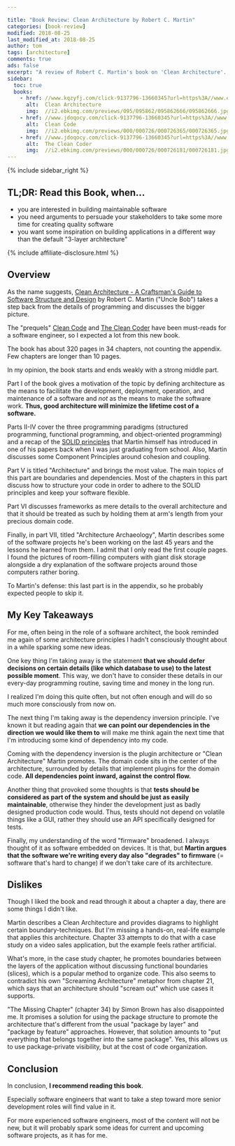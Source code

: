 ```yaml
---

title: "Book Review: Clean Architecture by Robert C. Martin"
categories: [book-review]
modified: 2018-08-25
last_modified_at: 2018-08-25
author: tom
tags: [architecture]
comments: true
ads: false
excerpt: "A review of Robert C. Martin's book on 'Clean Architecture'. "
sidebar:
  toc: true
  books:
    - href: //www.kqzyfj.com/click-9137796-13660345?url=https%3A//www.ebooks.com/cj.asp%3FIID%3D95862666%26fc%3DUS&cjsku=95862666
      alt:  Clean Architecture
      img:  //i2.ebkimg.com/previews/095/095862/095862666/095862666.jpg
    - href: //www.jdoqocy.com/click-9137796-13660345?url=https%3A//www.ebooks.com/cj.asp%3FIID%3D726365%26fc%3DUS&cjsku=726365
      alt:  Clean Code
      img:  //i2.ebkimg.com/previews/000/000726/000726365/000726365.jpg
    - href: //www.jdoqocy.com/click-9137796-13660345?url=https%3A//www.ebooks.com/cj.asp%3FIID%3D726181%26fc%3DUS&cjsku=726181
      alt:  The Clean Coder
      img:  //i2.ebkimg.com/previews/000/000726/000726181/000726181.jpg
---
```


{% include sidebar_right %}

## TL;DR: Read this Book, when...

* you are interested in building maintainable software
* you need arguments to persuade your stakeholders to take some more time 
  for creating quality software 
* you want some inspiration on building applications in a different way than the
  default "3-layer architecture"

{% include affiliate-disclosure.html %}

## Overview

As the name suggests, <a href="//www.kqzyfj.com/click-9137796-13660345?url=https%3A//www.ebooks.com/cj.asp%3FIID%3D95862666%26fc%3DUS&cjsku=95862666" rel="nofollow">Clean Architecture - A Craftsman's Guide to Software Structure and Design</a> 
by Robert C. Martin ("Uncle Bob") takes a step back from the details of programming and discusses the bigger picture.

The "prequels" <a href="//www.jdoqocy.com/click-9137796-13660345?url=https%3A//www.ebooks.com/cj.asp%3FIID%3D726365%26fc%3DUS&cjsku=726365" rel="nofollow">Clean Code</a> and <a href="//www.jdoqocy.com/click-9137796-13660345?url=https%3A//www.ebooks.com/cj.asp%3FIID%3D726181%26fc%3DUS&cjsku=726181" rel="nofollow">The Clean Coder</a> have been must-reads for a
software engineer, so I expected a lot from this new book. 

The book has about 320 pages in 34 chapters, not counting the appendix. Few chapters are longer than 10 pages.

In my opinion, the book starts and ends weakly with a strong middle part.

Part I of the book gives a motivation of the topic by defining architecture as the means to facilitate the 
development, deployment, operation, and maintenance of a software and *not* as the means to make the software work.
**Thus, good architecture will minimize the lifetime cost of a software.**    

Parts II-IV cover the three programming paradigms (structured programming, functional programming,
and object-oriented programming) and a recap of the [SOLID principles](https://en.wikipedia.org/wiki/SOLID)
that Martin himself has introduced in one of his papers back when I was just graduating from school. Also, Martin discusses
some Component Principles around cohesion and coupling.

Part V is titled "Architecture" and brings the most value. 
The main topics of this part are boundaries and dependencies. 
Most of the chapters in this part discuss how to structure
your code in order to adhere to the SOLID principles and keep your software flexible.

Part VI discusses frameworks as mere details to the overall architecture and that it should be treated
as such by holding them at arm's length from your precious domain code.

Finally, in part VII, titled "Architecture Archaeology", Martin describes some of the software projects
he's been working on the last 45 years and the lessons he learned from them. I admit that I only read the
first couple pages. I found the pictures of room-filling computers with giant disk storage alongside a 
dry explanation of the software projects around those computers rather boring. 

To Martin's defense: this last part is in the appendix, so he probably expected people to skip it.
 
## My Key Takeaways

For me, often being in the role of a software architect, the book reminded me again of some architecture principles 
I hadn't consciously thought about in a while sparking some new ideas.
 
One key thing I'm taking away is the statement **that we should defer decisions on certain details
(like which database to use) to the latest possible moment**. 
This way, we don't have to consider these details in our every-day programming routine, saving time and money
in the long run.

I realized I'm doing this quite often, but not often enough and will do so much more consciously from now on.

The next thing I'm taking away is the dependency inversion principle. I've known it but reading again that
**we can point our dependencies in the direction we would like them to** will make me think again the next
time that I'm introducing some kind of dependency into my code. 

Coming with the dependency inversion is the plugin architecture or "Clean Architecture" Martin promotes. The domain code sits in
the center of the architecture, surrounded by details that implement plugins for the domain code. **All
dependencies point inward, against the control flow.** 

Another thing that provoked some thoughts is that **tests should be considered as part of
the system and should be just as easily maintainable**, otherwise they hinder the development just as
badly designed production code would. Thus, tests should not depend on volatile things like a GUI,
rather they should use an API specifically designed for tests.

Finally, my understanding of the word "firmware" broadened. I always thought of it as software embedded
on devices. It is that, but **Martin argues that the software we're writing every day also "degrades"
to firmware** (= software that's hard to change) if we don't take care of its architecture. 

## Dislikes

Though I liked the book and read through it about a chapter a day, there are some things I didn't like.

Martin describes a Clean Architecture and provides diagrams to highlight certain boundary-techniques. 
But I'm missing a hands-on, real-life example that applies this architecture. Chapter 33 attempts
to do that with a case study on a video sales application, but the example feels rather
artificial. 

What's more, in the case study chapter, he promotes boundaries between the layers of the application
without discussing functional boundaries (slices), which is a popular method to organize code. This also seems
to contradict his own "Screaming Architecture" metaphor from chapter 21, which says that an architecture
should "scream out" which use cases it supports.

"The Missing Chapter" (chapter 34) by Simon Brown has also disappointed me. It promises a solution
for using the package structure to promote the architecture that's different from the usual "package by layer"
and "package by feature" approaches. However, that solution amounts to "put everything that belongs together
into the same package". Yes, this allows us to use package-private visibility, but at the cost of 
code organization.

## Conclusion

In conclusion, **I recommend reading this book**. 

Especially software engineers that want to take a step
toward more senior development roles will find value in it. 

For more experienced software engineers, most of the content will not be new, but it will probably spark
some ideas for current and upcoming software projects, as it has for me. 
